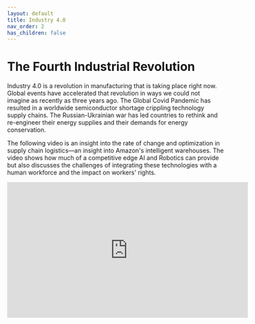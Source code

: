 ```yaml
---
layout: default
title: Industry 4.0
nav_order: 2
has_children: false
---
```


# The Fourth Industrial Revolution

Industry 4.0 is a revolution in manufacturing that is taking place right now.
Global events have accelerated that revolution in ways we could not imagine as recently as three years ago. The Global Covid Pandemic has resulted in a worldwide semiconductor shortage crippling technology supply chains. The Russian-Ukrainian war has led countries to rethink and re-engineer their energy supplies and their demands for energy conservation.

The following video is an insight into the rate of change and optimization in supply chain logistics—an insight into Amazon's intelligent warehouses. The video shows how much of a competitive edge AI and Robotics can provide but also discusses the challenges of integrating these technologies with a human workforce and the impact on workers' rights.

<iframe width="560" height="315" src="https://www.youtube.com/embed/IMPbKVb8y8s" title="YouTube video player" frameborder="0" allow="accelerometer; autoplay; clipboard-write; encrypted-media; gyroscope; picture-in-picture" allowfullscreen></iframe>
